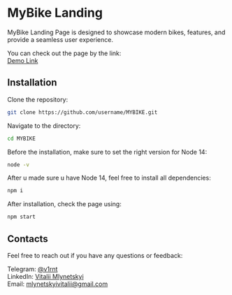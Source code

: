 # MyBike Landing

MyBike Landing Page is designed to showcase modern bikes, features, and provide a seamless user experience.

You can check out the page by the link: \
[Demo Link](https://v1rnt.github.io/mybike-landing/)

## Installation

Clone the repository:

```bash
git clone https://github.com/username/MYBIKE.git
```

Navigate to the directory:

```bash
cd MYBIKE
```

Before the installation, make sure to set the right version for Node 14:

```bash
node -v
```

After u made sure u have Node 14, feel free to install all dependencies:

```bash
npm i
```

After installation, check the page using:

```bash
npm start
```

## Contacts

Feel free to reach out if you have any questions or feedback:

Telegram: [@v1rnt](https://t.me/v1RnT) \
LinkedIn: [Vitalii Mlynetskyi](https://www.linkedin.com/in/vitalii-mlynetskyi-62823727b/) \
Email: mlynetskyivitalii@gmail.com
